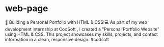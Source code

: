# web-page
🚀 Building a Personal Portfolio with HTML &amp; CSS!💻   As part of my web development internship at CodSoft , I created a "Personal Portfolio Website" using HTML &amp; CSS. This project showcases my skills, projects, and contact information in a clean, responsive design.   #codsoft
